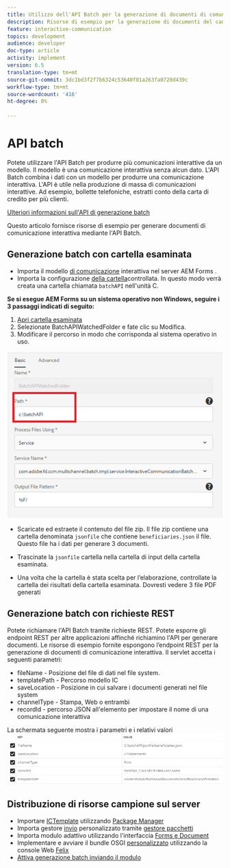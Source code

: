 ```yaml
---
title: Utilizzo dell'API Batch per la generazione di documenti di comunicazione interattiva
description: Risorse di esempio per la generazione di documenti del canale di stampa mediante l’API batch
feature: interactive-communication
topics: development
audience: developer
doc-type: article
activity: implement
version: 6.5
translation-type: tm+mt
source-git-commit: 3dc1bd3f2f7b6324c53640f01a263fa0728d439c
workflow-type: tm+mt
source-wordcount: '416'
ht-degree: 0%

---
```



# API batch

Potete utilizzare l&#39;API Batch per produrre più comunicazioni interattive da un modello. Il modello è una comunicazione interattiva senza alcun dato. L&#39;API Batch combina i dati con un modello per produrre una comunicazione interattiva. L&#39;API è utile nella produzione di massa di comunicazioni interattive. Ad esempio, bollette telefoniche, estratti conto della carta di credito per più clienti.

[Ulteriori informazioni sull&#39;API di generazione batch](https://docs.adobe.com/content/help/en/experience-manager-65/forms/interactive-communications/generate-multiple-interactive-communication-using-batch-api.html)

Questo articolo fornisce risorse di esempio per generare documenti di comunicazione interattiva mediante l&#39;API Batch.

## Generazione batch con cartella esaminata

* Importa il modello [di comunicazione](assets/Beneficiaries-confirmation.zip) interattiva nel server AEM Forms .
* Importa la configurazione [della cartella](assets/batch-generation-api.zip)controllata. In questo modo verrà creata una cartella chiamata `batchAPI` nell&#39;unità C.

**Se si esegue  AEM Forms su un sistema operativo non Windows, seguire i 3 passaggi indicati di seguito:**

1. [Apri cartella esaminata](http://localhost:4502/libs/fd/core/WatchfolderUI/content/UI.html)
2. Selezionate BatchAPIWatchedFolder e fate clic su Modifica.
3. Modificare il percorso in modo che corrisponda al sistema operativo in uso.

![path](assets/watched-folder-batch-api-basic.PNG)

* Scaricate ed estraete il contenuto del file [](assets/jsonfile.zip)zip. Il file zip contiene una cartella denominata `jsonfile` che contiene `beneficiaries.json` il file. Questo file ha i dati per generare 3 documenti.

* Trascinate la `jsonfile` cartella nella cartella di input della cartella esaminata.
* Una volta che la cartella è stata scelta per l’elaborazione, controllate la cartella dei risultati della cartella esaminata. Dovresti vedere 3 file PDF generati

## Generazione batch con richieste REST

Potete richiamare l&#39;API [](https://helpx.adobe.com/experience-manager/6-5/forms/javadocs/index.html) Batch tramite richieste REST. Potete esporre gli endpoint REST per altre applicazioni affinché richiamino l&#39;API per generare documenti.
Le risorse di esempio fornite espongono l’endpoint REST per la generazione di documenti di comunicazione interattiva. Il servlet accetta i seguenti parametri:

* fileName - Posizione del file di dati nel file system.
* templatePath - Percorso modello IC
* saveLocation - Posizione in cui salvare i documenti generati nel file system
* channelType - Stampa, Web o entrambi
* recordId - percorso JSON all&#39;elemento per impostare il nome di una comunicazione interattiva

La schermata seguente mostra i parametri e i relativi valori![di richiesta di esempio](assets/generate-ic-batch-servlet.PNG)

## Distribuzione di risorse campione sul server

* Importare [ICTemplate](assets/ICTemplate.zip) utilizzando [Package Manager](http://localhost:4502/crx/packmgr/index.jsp)
* Importa gestore [invio](assets/BatchAPICustomSubmit.zip) personalizzato tramite [gestore pacchetti](http://localhost:4502/crx/packmgr/index.jsp)
* Importa modulo [](assets/BatchGenerationAPIAF.zip) adattivo utilizzando l&#39;interfaccia [Forms e Document](http://localhost:4502/aem/forms.html/content/dam/formsanddocuments)
* Implementare e avviare il bundle OSGI [personalizzato](assets/batchgenerationapi.batchgenerationapi.core-1.0-SNAPSHOT.jar) utilizzando la console Web [Felix](http://localhost:4502/system/console/bundles)
* [Attiva generazione batch inviando il modulo](http://localhost:4502/content/dam/formsanddocuments/batchgenerationapi/jcr:content?wcmmode=disabled)
